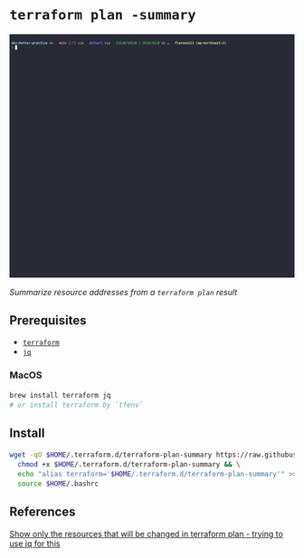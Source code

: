# `terraform plan -summary`

![demo](assets/demo.gif)

*Summarize resource addresses from a `terraform plan` result*

## Prerequisites

- [`terraform`](https://developer.hashicorp.com/terraform/tutorials/aws-get-started/install-cli)
- [`jq`](https://jqlang.github.io/jq/download/)

### MacOS

```sh
brew install terraform jq
# or install terraform by `tfenv`
```

## Install

```sh
wget -qO $HOME/.terraform.d/terraform-plan-summary https://raw.githubusercontent.com/flavono123/terraform-plan-summary/main/terraform-plan-summary && \
  chmod +x $HOME/.terraform.d/terraform-plan-summary && \
  echo "alias terraform='$HOME/.terraform.d/terraform-plan-summary'" >> $HOME/.bashrc && \
  source $HOME/.bashrc
```

## References

[Show only the resources that will be changed in terraform plan - trying to use jq for this](https://www.reddit.com/r/Terraform/comments/10m7jdd/show_only_the_resources_that_will_be_changed_in/)
